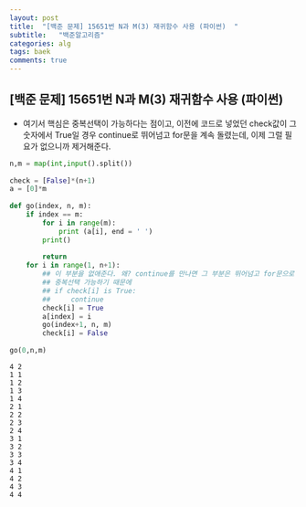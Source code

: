 ```yaml
---
layout: post
title:  "[백준 문제] 15651번 N과 M(3) 재귀함수 사용 (파이썬)  "
subtitle:   "백준알고리즘"
categories: alg
tags: baek
comments: true
---
```


## [백준 문제] 15651번 N과 M(3) 재귀함수 사용 (파이썬)  

- 여기서 핵심은 중복선택이 가능하다는 점이고, 이전에 코드로 넣었던 check값이 그 숫자에서 True일 경우 continue로 뛰어넘고 for문을 계속 돌렸는데, 이제 그럴 필요가 없으니까 제거해준다.  
  
  
```python
n,m = map(int,input().split())
 
check = [False]*(n+1)
a = [0]*m
 
def go(index, n, m):
    if index == m:
        for i in range(m):
            print (a[i], end = ' ')
        print()
            
        return
    for i in range(1, n+1):
        ## 이 부분을 없애준다. 왜? continue를 만나면 그 부분은 뛰어넘고 for문으로 돌아가는데
        ## 중복선택 가능하기 때문에  
        ## if check[i] is True:
        ##     continue
        check[i] = True
        a[index] = i
        go(index+1, n, m)
        check[i] = False
 
go(0,n,m)
```

    4 2
    1 1 
    1 2 
    1 3 
    1 4 
    2 1 
    2 2 
    2 3 
    2 4 
    3 1 
    3 2 
    3 3 
    3 4 
    4 1 
    4 2 
    4 3 
    4 4 

